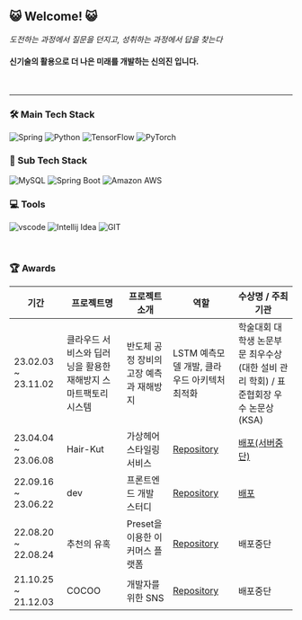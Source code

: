 ## 😺 Welcome! 😺

_도전하는 과정에서 질문을 던지고, 성취하는 과정에서 답을 찾는다_
<br>

#### 신기술의 활용으로 더 나은 미래를 개발하는 신의진 입니다.
<br>

---

### 🛠 Main Tech Stack

![Spring](https://img.shields.io/badge/Spring-6DB33F?style=flat&logo=Spring&logoColor=white)
![Python](https://img.shields.io/badge/Python-3776AB?style=flat&logo=Python&logoColor=white)
![TensorFlow](https://img.shields.io/badge/TensorFlow-FF6F00?style=flat&logo=TensorFlow&logoColor=white)
![PyTorch](https://img.shields.io/badge/PyTorch-EE4C2C?style=flat&logo=PyTorch&logoColor=white)

### 🔧 Sub Tech Stack

![MySQL](https://img.shields.io/badge/MySQL-4479A1?style=flat&logo=MySQL&logoColor=white)
![Spring Boot](https://img.shields.io/badge/Spring%20Boot-6DB33F?style=flat&logo=springboot&logoColor=white)
![Amazon AWS](https://img.shields.io/badge/Amazon%20AWS-232F3E?style=flat&logo=amazonaws&logoColor=white)

### 💻 Tools

![vscode](https://img.shields.io/badge/vscode-5C2D91?style=flat-square&logo=visual%20studio&logoColor=white)
![Intellij Idea](https://img.shields.io/badge/Intellij%20Idea-000000?style=flat&logo=intellijidea&logoColor=white)
![GIT](https://img.shields.io/badge/GIT-E44C30?style=flat-square&logo=git&logoColor=white)

<br>

### 🏆 Awards

| 기간                | 프로젝트명 | 프로젝트 소개     | 역할        | 수상명 / 주최기관                              |
| ------------------- | ---------- | ----------------- | ------------------------------------------------------------------------- | -------------------------------------------------- |
|23.02.03 ~ 23.11.02 | 클라우드 서비스와 딥러닝을 활용한 재해방지 스마트팩토리 시스템 | 반도체 공정 장비의 고장 예측과 재해방지 | LSTM 예측모델 개발, 클라우드 아키텍처 최적화 | 학술대회 대학생 논문부문 최우수상(대한 설비 관리 학회) / 표준협회장 우수 논문상(KSA) |
| 23.04.04 ~ 23.06.08 | Hair-Kut | 가상헤어스타일링 서비스| <a href='https://github.com/Hair-Kut/frontend'>Repository</a>| <a href='https://frontend-ten-lyart.vercel.app/'>배포(서버중단)</a> |
| 22.09.16 ~ 23.06.22 | dev | 프론트엔드 개발 스터디| <a href='https://github.com/beomseok37/dev'>Repository</a>| <a href='https://www.beomseok.dev'>배포</a>|
| 22.08.20 ~ 22.08.24 | 추천의 유혹 | Preset을 이용한 이커머스 플랫폼| <a href='https://github.com/orgs/kurly-tor/repositories'>Repository</a>| 배포중단 |
| 21.10.25 ~ 21.12.03 | COCOO      | 개발자를 위한 SNS | <a href='https://github.com/boostcampwm-2021/WEB26-COKIRI'>Repository</a> | 배포중단 |
